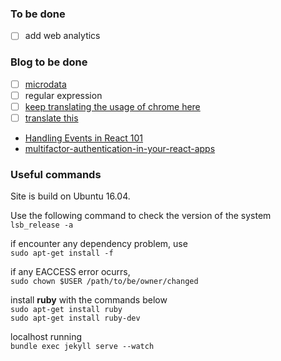 ### To be done
- [ ] add web analytics

### Blog to be done
- [ ] [microdata](http://diveinto.html5doctor.com/extensibility.html)
- [ ] regular expression
- [ ] [keep translating the usage of chrome here](https://developers.google.com/web/updates/2017/04/devtools-release-notes)
- [ ] [translate this](http://2ality.com/2016/10/rest-spread-properties.html#spread-defines-properties-objectassign-sets-them)
- [Handling Events in React 101](https://appendto.com/2017/01/react-events-101/)
- [multifactor-authentication-in-your-react-apps](https://scotch.io/tutorials/multifactor-authentication-in-your-react-apps?utm_source=reactnl&utm_medium=medium)



### Useful commands
Site is build on Ubuntu 16.04.

Use the following command to check the version of the system  
`lsb_release -a`

if encounter any dependency problem, use  
`sudo apt-get install -f `

if any EACCESS error ocurrs,  
`sudo chown $USER /path/to/be/owner/changed`

install **ruby** with the commands below  
`sudo apt-get install ruby`  
`sudo apt-get install ruby-dev `

localhost running  
`bundle exec jekyll serve --watch`
